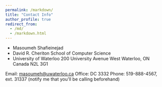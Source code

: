 ```yaml
---
permalink: /markdown/
title: "Contact Info"
author_profile: true
redirect_from: 
  - /md/
  - /markdown.html
---
```


- Masoumeh Shafieinejad
- David R. Cheriton School of Computer Science
- University of Waterloo 200 University Avenue West
Waterloo, ON
Canada N2L 3G1 

Email: masoumeh@uwaterloo.ca
Office: DC 3332 
Phone: 519-888-4567, ext. 31337 (notify me that you'll be calling beforehand)
